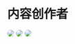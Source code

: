 <style>
img{
     border-radius:8px;
}
.container {
    column-count: 3; /* 定义列数为3：将图片分为3列 */
    column-gap: 20px; /* 每列间隔20px */
}
.image {
    width: 100%; /* 图片以100%宽度展示 */
    margin-bottom: 20px; /* 图片下方间隔为20px */
}
</style>

# 内容创作者
<div class="container ">
<div class="image">
<img src="https://static.vaeal.com/valfans/202308020158289.jpg"/>
<img src="https://static.vaeal.com/valfans/202308020158290.jpg"/>
<img src="https://static.vaeal.com/valfans/202308020158287.jpg"/>
</div>
</div>